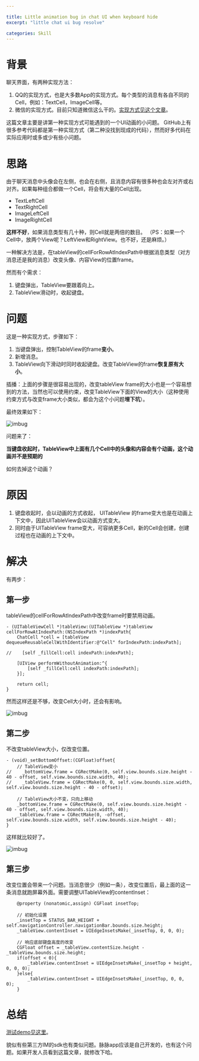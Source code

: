 ```yaml
---

title: Little animation bug in chat UI when keyboard hide
excerpt: "little chat ui bug resolve"

categories: Skill
---
```





# 背景

聊天界面，有两种实现方法：

1. QQ的实现方式，也是大多数App的实现方式。每个类型的消息有各自不同的Cell，例如：TextCell，ImageCell等。
2. 微信的实现方式。目前只知道微信这么干的。[实现方式见这个文章](https://everettjf.github.io/2016/06/19/reverse-explore-wechat-message-design)。

这篇文章主要是讲第一种实现方式可能遇到的一个UI动画的小问题。
GitHub上有很多参考代码都是第一种实现方式（第二种没找到现成的代码），然而好多代码在实际应用时或多或少有些小问题。

# 思路


由于聊天消息中头像会在左侧，也会在右侧，且消息内容有很多种也会左对齐或右对齐。如果每种组合都做一个Cell，将会有大量的Cell出现。

- TextLeftCell
- TextRightCell
- ImageLeftCell
- ImageRightCell

**这样不好**，如果消息类型有几十种，则Cell就是两倍的数目。
（PS：如果一个Cell中，放两个View呢？LeftView和RightView。也不好，还是麻烦。）

一种解决方法是，在tableView的cellForRowAtIndexPath中根据消息类型（对方消息还是我的消息）改变头像、内容View的位置frame。

然而有个需求：

1. 键盘弹出，TableView要跟着向上。
2. TableView滑动时，收起键盘。

# 问题

这是一种实现方式，步骤如下：

1. 当键盘弹出，控制TableView的frame**变小**。
2. 新增消息。
3. TableView向下滑动时同时收起键盘。改变TableView的frame**恢复原有大小**。

插播：上面的步骤是很容易出现的，改变tableView frame的大小也是一个容易想到的方法，当然也可以使用约束，改变TableView下面的View的大小（这种使用约束方式与改变frame大小类似，都会为这个小问题**埋下坑**）。

最终效果如下：

![imbug](https://everettjf.github.io/stuff/eimkit/imbug0.gif)

问题来了：

**当键盘收起时，TableView中上面有几个Cell中的头像和内容会有个动画，这个动画并不是预期的**

如何去掉这个动画？


# 原因

1. 键盘收起时，会以动画的方式收起， UITableView 的frame变大也是在动画上下文中，因此UITableView会以动画方式变大。
2. 同时由于UITableView frame变大，可容纳更多Cell，新的Cell会创建，创建过程也在动画的上下文中。

# 解决

有两步：

## 第一步

tableView的cellForRowAtIndexPath中改变frame时要禁用动画。

```
- (UITableViewCell *)tableView:(UITableView *)tableView cellForRowAtIndexPath:(NSIndexPath *)indexPath{
    ChatCell *cell = [tableView dequeueReusableCellWithIdentifier:@"Cell" forIndexPath:indexPath];

//    [self _fillCell:cell indexPath:indexPath];

    [UIView performWithoutAnimation:^{
        [self _fillCell:cell indexPath:indexPath];
    }];

    return cell;
}

```
然而这样还是不够，改变Cell大小时，还会有影响。

![imbug](https://everettjf.github.io/stuff/eimkit/imbug.gif)



## 第二步

不改变tableView大小，仅改变位置。

```
- (void)_setBottomOffset:(CGFloat)offset{
    // TableView变小
//    _bottomView.frame = CGRectMake(0, self.view.bounds.size.height - 40 - offset, self.view.bounds.size.width, 40);
//    _tableView.frame = CGRectMake(0, 0, self.view.bounds.size.width, self.view.bounds.size.height - 40 - offset);

    // TableView大小不变，只向上移动
    _bottomView.frame = CGRectMake(0, self.view.bounds.size.height - 40 - offset, self.view.bounds.size.width, 40);
    _tableView.frame = CGRectMake(0, -offset, self.view.bounds.size.width, self.view.bounds.size.height - 40);
}

```

这样就比较好了。

![imbug](https://everettjf.github.io/stuff/eimkit/imbug1.gif)

## 第三步

改变位置会带来一个问题。当消息很少（例如一条），改变位置后，最上面的这一条消息就跑屏幕外面。需要调整UITableView的contentInset：

```
    @property (nonatomic,assign) CGFloat insetTop;

    // 初始化设置
    _insetTop = STATUS_BAR_HEIGHT + self.navigationController.navigationBar.bounds.size.height;
    _tableView.contentInset = UIEdgeInsetsMake(_insetTop, 0, 0, 0);

    // 响应底部键盘高度的改变
    CGFloat offset = _tableView.contentSize.height - _tableView.bounds.size.height;
    if(offset < 0){
        _tableView.contentInset = UIEdgeInsetsMake(_insetTop + height, 0, 0, 0);
    }else{
        _tableView.contentInset = UIEdgeInsetsMake(_insetTop, 0, 0, 0);
    }

```


# 总结

[测试demo见这里](https://github.com/everettjf/Yolo/WeChatLikeMessageDemo/tree/master/Other/ChatCellFrameChangeDemo)。

貌似有些第三方IM的sdk也有类似问题。脉脉app应该是自己开发的，也有这个问题。如果开发人员看到这篇文章，就修改下哈。
